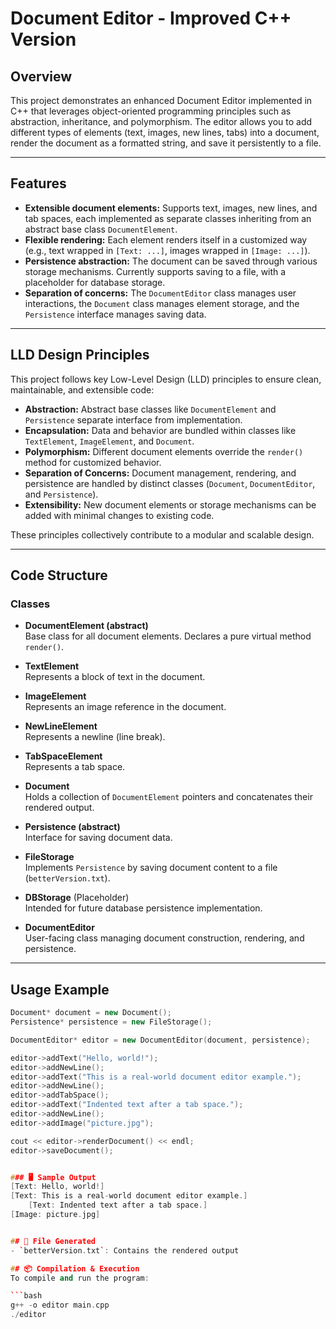 # Document Editor - Improved C++ Version

## Overview
This project demonstrates an enhanced Document Editor implemented in C++ that leverages object-oriented programming principles such as abstraction, inheritance, and polymorphism. The editor allows you to add different types of elements (text, images, new lines, tabs) into a document, render the document as a formatted string, and save it persistently to a file.

---

## Features
- **Extensible document elements:** Supports text, images, new lines, and tab spaces, each implemented as separate classes inheriting from an abstract base class `DocumentElement`.
- **Flexible rendering:** Each element renders itself in a customized way (e.g., text wrapped in `[Text: ...]`, images wrapped in `[Image: ...]`).
- **Persistence abstraction:** The document can be saved through various storage mechanisms. Currently supports saving to a file, with a placeholder for database storage.
- **Separation of concerns:** The `DocumentEditor` class manages user interactions, the `Document` class manages element storage, and the `Persistence` interface manages saving data.

---

## LLD Design Principles

This project follows key Low-Level Design (LLD) principles to ensure clean, maintainable, and extensible code:

- **Abstraction:** Abstract base classes like `DocumentElement` and `Persistence` separate interface from implementation.
- **Encapsulation:** Data and behavior are bundled within classes like `TextElement`, `ImageElement`, and `Document`.
- **Polymorphism:** Different document elements override the `render()` method for customized behavior.
- **Separation of Concerns:** Document management, rendering, and persistence are handled by distinct classes (`Document`, `DocumentEditor`, and `Persistence`).
- **Extensibility:** New document elements or storage mechanisms can be added with minimal changes to existing code.

These principles collectively contribute to a modular and scalable design.

---

## Code Structure

### Classes
- **DocumentElement (abstract)**  
  Base class for all document elements. Declares a pure virtual method `render()`.

- **TextElement**  
  Represents a block of text in the document.

- **ImageElement**  
  Represents an image reference in the document.

- **NewLineElement**  
  Represents a newline (line break).

- **TabSpaceElement**  
  Represents a tab space.

- **Document**  
  Holds a collection of `DocumentElement` pointers and concatenates their rendered output.

- **Persistence (abstract)**  
  Interface for saving document data.

- **FileStorage**  
  Implements `Persistence` by saving document content to a file (`betterVersion.txt`).

- **DBStorage** (Placeholder)  
  Intended for future database persistence implementation.

- **DocumentEditor**  
  User-facing class managing document construction, rendering, and persistence.

---

## Usage Example

```cpp
Document* document = new Document();
Persistence* persistence = new FileStorage();

DocumentEditor* editor = new DocumentEditor(document, persistence);

editor->addText("Hello, world!");
editor->addNewLine();
editor->addText("This is a real-world document editor example.");
editor->addNewLine();
editor->addTabSpace();
editor->addText("Indented text after a tab space.");
editor->addNewLine();
editor->addImage("picture.jpg");

cout << editor->renderDocument() << endl;
editor->saveDocument();


### 🖥️ Sample Output
[Text: Hello, world!]
[Text: This is a real-world document editor example.]
    [Text: Indented text after a tab space.]
[Image: picture.jpg]


## 📂 File Generated
- `betterVersion.txt`: Contains the rendered output

## 📦 Compilation & Execution
To compile and run the program:

```bash
g++ -o editor main.cpp
./editor
